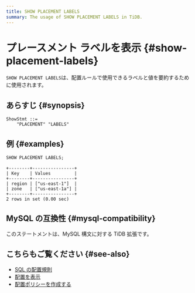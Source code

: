 ```yaml
---
title: SHOW PLACEMENT LABELS
summary: The usage of SHOW PLACEMENT LABELS in TiDB.
---
```


# プレースメント ラベルを表示 {#show-placement-labels}

`SHOW PLACEMENT LABELS`は、配置ルールで使用できるラベルと値を要約するために使用されます。

## あらすじ {#synopsis}

```ebnf+diagram
ShowStmt ::=
    "PLACEMENT" "LABELS"
```

## 例 {#examples}


```sql
SHOW PLACEMENT LABELS;
```

```
+--------+----------------+
| Key    | Values         |
+--------+----------------+
| region | ["us-east-1"]  |
| zone   | ["us-east-1a"] |
+--------+----------------+
2 rows in set (0.00 sec)
```

## MySQL の互換性 {#mysql-compatibility}

このステートメントは、MySQL 構文に対する TiDB 拡張です。

## こちらもご覧ください {#see-also}

-   [SQL の配置規則](/placement-rules-in-sql.md)
-   [配置を表示](/sql-statements/sql-statement-show-placement.md)
-   [配置ポリシーを作成する](/sql-statements/sql-statement-create-placement-policy.md)
